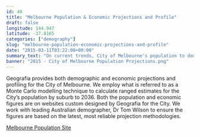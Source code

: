 ```yaml
---
id: 40
title: "Melbourne Population & Economic Projections and Profile"
draft: false
longitude: 144.947
latitude: -37.8165
categories: ["demography"]
slug: "melbourne-population-economic-projections-and-profile"
date: "2015-03-11T03:22:00+00:00"
summary_text: "On current trends, City of Melbourne's population to double by 2036"
banner: "2015 - City of Melbourne Population Projections.png"
---
```


Geografia provides both demographic and economic projections and profiling for the City of Melbourne. We employ what is referred to as a Monte Carlo modelling technique to calculate ranged estimates for the City’s population by suburb to 2036. Both the population and economic figures are on websites custom designed by Geografia for the City. We work with leading Australian demographer, Dr Tom Wilson to ensure the figures are based on the latest, most reliable projection methodologies.

[Melbourne Population Site](http://melbournepopulation.geografia.com.au/)
